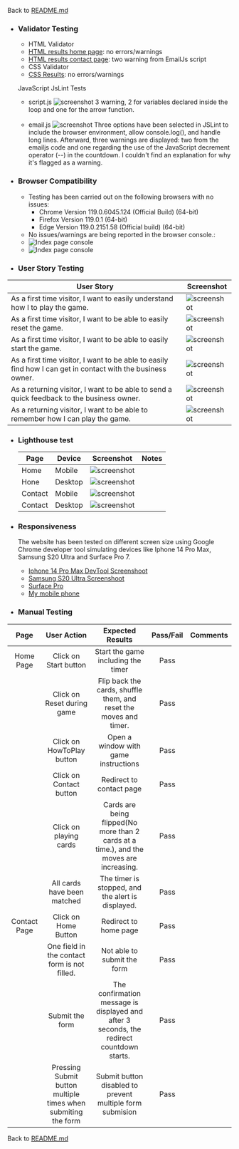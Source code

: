 Back to [README.md](/README.md)


- ### Validator Testing
  - HTML Validator
  - [HTML results home page](https://validator.w3.org/nu/?doc=https%3A%2F%2Fmariusmilitaru32.github.io%2FMemoryGame%2Findex.html): no errors/warnings
  - [HTML results contact page](https://validator.w3.org/nu/?doc=https%3A%2F%2Fmariusmilitaru32.github.io%2FMemoryGame%2Fcontact.html): two warning from EmailJs script
  - CSS Validator
  - [CSS Results](https://jigsaw.w3.org/css-validator/validator?uri=https%3A%2F%2Fmariusmilitaru32.github.io%2FMemoryGame%2Findex.html&profile=css3svg&usermedium=all&warning=1&vextwarning=&lang=en): no errors/warnings
  
  JavaScript JsLint Tests

   - script.js  ![screenshot](documentation/tests/scriptJsLint.png)  3 warning, 2 for variables declared inside the loop and one for the arrow function. <br><br>
   - email.js   ![screenshot](documentation/tests/emailjsJsLint.png)  Three options have been selected in JSLint to include the browser environment, allow console.log(), and handle long lines. Afterward, three warnings are displayed: two from the emailjs code and one regarding the use of the JavaScript decrement operator (--) in the countdown. I couldn't find an explanation for why it's flagged as a warning. 



- ### Browser Compatibility
  - Testing has been carried out on the following browsers with no issues:
    - Chrome Version 119.0.6045.124 (Official Build) (64-bit)
    - Firefox Version 119.0.1 (64-bit)
    - Edge Version 119.0.2151.58 (Official build) (64-bit)
   - No issues/warnings are being reported in the browser console.:
   - ![Index page console](documentation/tests/IndexPageConsole.png)
   - ![Index page console](documentation/tests/ContactPageConsole.png)


- ### User Story Testing
  
| User Story                                                                                                  | Screenshot                                         |
| ----------------------------------------------------------------------------------------------------------- | -------------------------------------------------- |
| As a first time visitor, I want to easily understand how I to play the game.                                | ![screenshot](documentation/tests/HowToPlayUser.png)|
| As a first time visitor, I want to be able to easily reset the game.                                        | ![screenshot](documentation/startbutton.png)       |
| As a first time visitor, I want to be able to easily start the game.                                        | ![screenshot](documentation/startbutton.png)       |
| As a first time visitor, I want to be able to easily find how I can get in contact with the business owner. | ![screenshot](documentation/contactpage.png)       |
| As a returning visitor, I want to be able to send a quick feedback to the business owner.                   | ![screenshot](documentation/contactpage.png)       |
| As a returning visitor, I want to be able to remember how I can play the game.                              | ![screenshot](documentation/tests/HowToPlayUser.png)|

 - ### Lighthouse test
    
   | Page      | Device  | Screenshot                                                    | Notes                                                                                        |
   | --------- | ------- | ------------------------------------------------------------- | -------------------------------------------------------------------------------------------- |
   | Home      | Mobile  | ![screenshot](documentation/tests/LighthouseIndexMobile.png)  |                                                                                              |
   | Hone      | Desktop | ![screenshot](documentation/tests/LighthouseIndexDesktop.png) |                                                                                              |
   | Contact   | Mobile  | ![screenshot](documentation/tests/LighthouseContactMobile.png)|                                                                                              |
   | Contact   | Desktop | ![screenshot](documentation/tests/LighthouseContactDekstop.png)|                                                                                             |

- ### Responsiveness
  The website has been tested on different screen size using Google Chrome developer tool simulating devices like Iphone 14 Pro Max, Samsung S20 Ultra and Surface Pro 7.
   - [Iphone 14 Pro Max DevTool Screenshoot](documentation/tests/Iphone14ProMax.png)
   - [Samsung S20 Ultra Screenshoot](documentation/tests/Galaxys20Ultra.png)
   - [Surface Pro](documentation/tests/SurfacePro.png)
   - [My mobile phone](documentation/tests/GalaxyNote20Ultra.PNG)

- ### Manual Testing
| Page |User Action |Expected Results  | Pass/Fail | Comments | 
| :---:   | :---: | :---: | :---: | :---: |
| Home Page | Click on Start button| Start the game including the timer| Pass
|           | Click on Reset during game| Flip back the cards, shuffle them, and reset the moves and timer.| Pass
|           | Click on HowToPlay button| Open a window with game instructions| Pass
|           | Click on Contact button| Redirect to contact page| Pass
|           | Click on playing cards| Cards are being flipped(No more than 2 cards at a time.), and the moves are increasing.| Pass
|           | All cards have been matched| The timer is stopped, and the alert is displayed.| Pass
|Contact Page| Click on Home Button| Redirect to home page| Pass
|            | One field in the contact form is not filled.| Not able to submit the form| Pass
|            | Submit the form| The confirmation message is displayed and after 3 seconds, the redirect countdown starts.| Pass
|            | Pressing Submit button multiple times when submiting the form| Submit button disabled to prevent multiple form submision| Pass

Back to [README.md](/README.md)